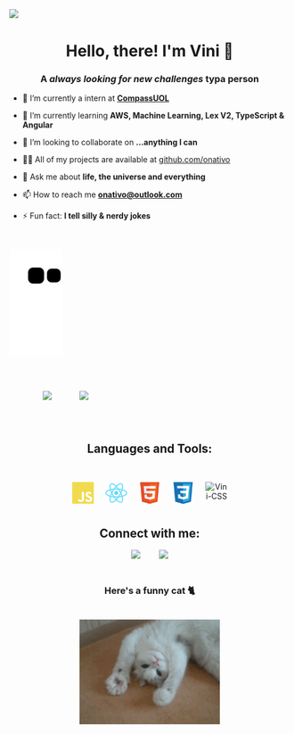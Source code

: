 <img height="30" src="https://user-images.githubusercontent.com/73674662/209015718-8340e1a1-9dd3-4ae8-bf27-92005794261e.png" />

<h1 align="center">Hello, there! I'm Vini 👋</h1>
<h3 align="center">A <strong><i>always looking for new challenges</i></strong> typa person</h3>


- 🔭 I’m currently a intern at **[CompassUOL](https://compass.uol)**

- 🌱 I’m currently learning **AWS, Machine Learning, Lex V2, TypeScript & Angular**

- 👯 I’m looking to collaborate on **...anything I can**

- 👨‍💻 All of my projects are available at [github.com/onativo](https://github.com/onativo)

- 💬 Ask me about **life, the universe and everything**

- 📫 How to reach me **onativo@outlook.com**

- ⚡ Fun fact: **I tell silly & nerdy jokes**

<br>

![snake svg](https://github.com/onativo/onativo/blob/output/github-contribution-grid-snake.svg)

<div align="center" style="display:flex; padding:20px; margin: 15px;">
   <img style="padding: 25px;" align="center" src="https://github-readme-stats.vercel.app/api/top-langs/?username=onativo&layout=compact&langs_count=16&theme=dracula"/>

   <img style="padding: 25px;" align="center" src="https://github-readme-stats.vercel.app/api?username=onativo&show_icons=true&theme=dracula&include_all_commits=true&count_private=true&hide=issues"/>
</div>
 
<div align="center">
  <h2 style="padding-bottom:20px">Languages and Tools:</h2>
  <div style="display:flex; justify-content: center">
  <img style="padding: 10px" height="40" align="center" alt="Vini-Js" height="30" width="40" src="https://raw.githubusercontent.com/devicons/devicon/master/icons/javascript/javascript-plain.svg">
  <img style="padding: 10px" height="40" align="center" alt="Vini-React" height="30" width="40" src="https://raw.githubusercontent.com/devicons/devicon/master/icons/react/react-original.svg">
  
  <img style="padding: 10px" height="40" align="center" alt="Vini-HTML" height="30" width="40" src="https://raw.githubusercontent.com/devicons/devicon/master/icons/html5/html5-original.svg">
  
  <img style="padding: 10px" height="40" align="center" alt="Vini-CSS" height="30" width="40" src="https://raw.githubusercontent.com/devicons/devicon/master/icons/css3/css3-original.svg">
  
  <img style="padding: 10px" height="40" align="center" alt="Vini-CSS" height="30" width="40" src="https://user-images.githubusercontent.com/73674662/209014184-5e1b9d4b-5910-4fc8-bb65-2c9d73852e85.png">
  </div>
</div>

<div align="center" > 
  <h2>Connect with me:</h2>
  <a style="padding:15px" href="https://www.linkedin.com/in/onativo" target="_blank"><img src="https://img.shields.io/badge/-LinkedIn-%230077B5?style=for-the-badge&logo=linkedin&logoColor=white" target="_blank"></a>
  <a style="padding:15px" href = "mailto: onativo@outlook.com"><img src="https://img.shields.io/badge/-Outlook-%23333?style=for-the-badge&logo=microsoft&logoColor=white" target="_blank"></a>
</div>

<div align="center">
<h3 style="padding:20px">Here's a funny cat 🐈</h3>

<img src="./src/img/cat-cute.gif" style="max-width: 50%">
</div>